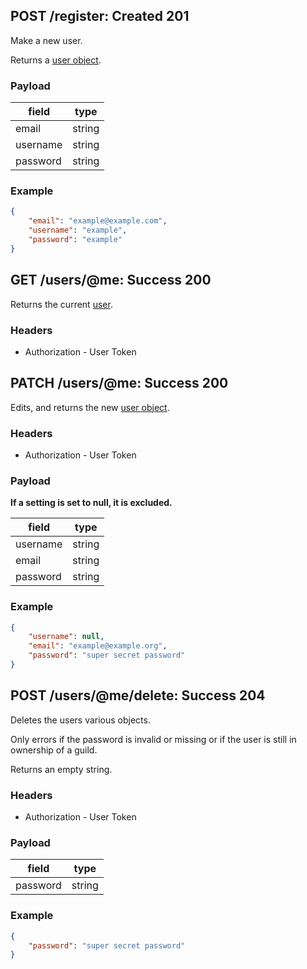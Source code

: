 ## POST /register: Created 201
Make a new user.

Returns a [user object](../../objects/user.md#user-object).

### Payload

| field     | type   |
| --------- | ------ |
| email     | string |
| username  | string |
| password  | string |

### Example

```json
{
    "email": "example@example.com",
    "username": "example",
    "password": "example"
}
```

## GET /users/@me: Success 200
Returns the current [user](../../objects/user.md#user-object).

### Headers

* Authorization - User Token

## PATCH /users/@me: Success 200
Edits, and returns the new [user object](../../objects/user.md#user-object).

### Headers

* Authorization - User Token

### Payload

**If a setting is set to null, it is excluded.**

| field    | type   |
| -------- | ------ |
| username | string |
| email    | string |
| password | string |

### Example

```json
{
    "username": null,
    "email": "example@example.org",
    "password": "super secret password"
}
```

## POST /users/@me/delete: Success 204
Deletes the users various objects.

Only errors if the password is invalid or missing or if the user is still in ownership of a guild.

Returns an empty string.

### Headers

* Authorization - User Token

### Payload

| field    | type   |
| -------- | ------ |
| password | string |

### Example

```json
{
    "password": "super secret password"
}
```